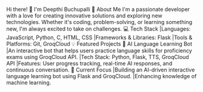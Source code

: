 Hi there! 👋 I'm Deepthi Buchupalli
🚀 About Me
I'm a passionate developer with a love for creating innovative solutions and exploring new technologies. Whether it's coding, problem-solving, or learning something new, I'm always excited to take on challenges.
💻 Tech Stack
|Languages: JavaScript, Python, C, HTML, CSS
|Frameworks & Libraries: Flask
|Tools & Platforms: Git, GroqCloud
💡 Featured Projects
🔧 AI Language Learning Bot
|An interactive bot that helps users practice language skills for proficiency exams using GroqCloud API.
|Tech Stack: Python, Flask, TTS, GroqCloud API
|Features: User progress tracking, real-time AI responses, and continuous conversation.
🔎 Current Focus
|Building an AI-driven interactive language learning bot using Flask and GroqCloud.
|Enhancing knowledge of machine learning.



